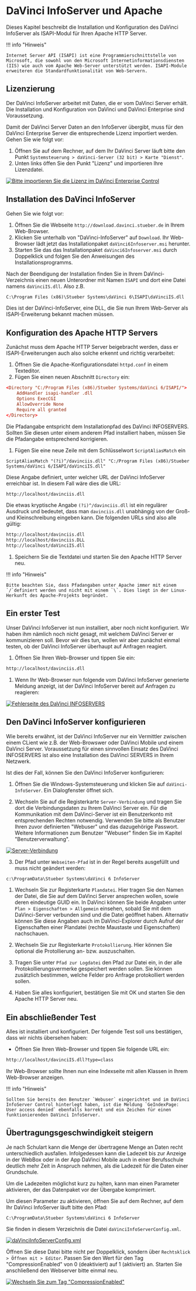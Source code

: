 # DaVinci InfoServer und Apache

Dieses Kapitel beschreibt die Installation und Konfiguration des DaVinci InfoServer als ISAPI-Modul für Ihren Apache HTTP Server.

!!! info "Hinweis"

    Internet Server API (ISAPI) ist eine Programmierschnittstelle von Microsoft, die sowohl von den Microsoft Internetinformationsdiensten (IIS) wie auch vom Apache Web-Server unterstützt werden. ISAPI-Module erweiteren die Standardfunktionalität von Web-Servern.

## Lizenzierung

Der DaVinci InfoServer arbeitet mit Daten, die er vom DaVinci Server erhält. Die Installation und Konfiguration von DaVinci und DaVinci Enterprise sind Voraussetzung.

Damit der DaVinci Server Daten an den InfoServer übergibt, muss für den DaVinci Enterprise Server die entsprechende Lizenz importiert werden.
Gehen Sie wie folgt vor:

1. Öffnen Sie auf dem Rechner, auf dem Ihr DaVinci Server läuft bitte den Punkt ```Systemsteuerung > daVinci-Server (32 bit) > Karte "Dienst"```. 
2. Unten links öffen Sie den Punkt "Lizenz" und importieren Ihre Lizenzdatei.

[![Bitte importieren Sie die Lizenz im DaVinci Enterprise Control][1]][1] 

## Installation des DaVinci InfoServer

Gehen Sie wie folgt vor:

1. Öffnen Sie die Webseite `http://download.davinci.stueber.de` in Ihrem Web-Browser.
2. Klicken Sie unterhalb von "DaVinci-InfoServer" auf `Download`. Ihr Web-Browser lädt jetzt das Installationpaket `daVinci6Infoserver.msi` herunter.
3. Starten Sie das das Installationpaket `daVinci6Infoserver.msi` durch Doppelklick und folgen Sie den Anweisungen des Installationsprogramms.

Nach der Beendigung der Installation finden Sie in Ihrem DaVinci-Verzeichnis einen neuen Unterordner mit Namen `ISAPI` und dort eine Datei namens `daVinciIS.dll`. Also z.B.

```txt
C:\Program Files (x86)\Stueber Systems\daVinci 6\ISAPI\daVinciIS.dll
```

Dies ist der DaVinci-InfoServer, eine DLL, die Sie nun Ihrem Web-Server als ISAPI-Erweiterung bekannt machen müssen.

## Konfiguration des Apache HTTP Servers

Zunächst muss dem Apache HTTP Server beigebracht werden, dass er ISAPI-Erweiterungen auch also solche erkennt und richtig verarbeitet:

1. Öffnen Sie die Apache-Konfigurationsdatei `httpd.conf` in einem Texteditor.
2. Fügen Sie einen neuen Abschnitt `Directory` ein:

```conf
<Directory "C:/Program Files (x86)/Stueber Systems/daVinci 6/ISAPI/">
    AddHandler isapi-handler .dll
    Options ExecCGI
    AllowOverride None
    Require all granted
</Directory>
```

Die Pfadangabe entspricht dem Installationpfad des DaVinci INFOSERVERS. Sollten Sie diesen unter einem anderem Pfad installiert haben, müssen Sie die Pfadangabe entsprechend korrigieren.

1. Fügen Sie eine neue Zeile mit dem Schlüsselwort `ScriptAliasMatch` ein

```script
ScriptAliasMatch "(?i)^/davinciis.dll" "C:/Program Files (x86)/Stueber Systems/daVinci 6/ISAPI/daVinciIS.dll"
```

Diese Angabe definiert, unter welcher URL der DaVinci InfoServer erreichbar ist. In diesem Fall wäre dies die URL:

```txt
http://localhost/davinciis.dll
```

Die etwas kryptische Angabe `(?i)^/davinciis.dll` ist ein regulärer Ausdruck und bedeutet, dass man `davinciis.dll` unabhängig von der Groß- und Kleinschreibung eingeben kann. Die folgenden URLs sind also alle gültig:

```txt
http://localhost/davinciis.dll
http://localhost/davinciis.DLL
http://localhost/daVinciIS.dll
```

1. Speichern Sie die Textdatei und starten Sie den Apache HTTP Server neu.

!!! info "Hinweis"

    Bitte beachten Sie, dass Pfadangaben unter Apache immer mit einem `/`definiert werden und nicht mit einem `\`. Dies liegt in der Linux-Herkunft des Apache-Projekts begründet.

## Ein erster Test

Unser DaVinci InfoServer ist nun installiert, aber noch nicht konfiguriert. Wir haben ihm nämlich noch nicht gesagt, mit welchem DaVinci Server er kommunizieren soll. Bevor wir dies tun, wollen wir aber zunächst  einmal testen, ob der DaVinci InfoServer überhaupt auf Anfragen reagiert.

1. Öffnen Sie Ihren Web-Browser und tippen Sie ein:

```txt
http://localhost/davinciis.dll
```

1. Wenn Ihr Web-Browser nun folgende vom DaVinci InfoServer generierte Meldung anzeigt, ist der DaVinci InfoServer bereit auf Anfragen zu reagieren:

[![Fehlerseite des DaVinci INFOSERVERS][2]][2] 

## Den DaVinci InfoServer konfigurieren

Wie bereits erwähnt, ist der DaVinci InfoServer nur ein Vermittler zwischen einem CLient wie z.B. der Web-Browswer oder DaVinci Mobile und einem DaVinci Server. Voraussetzung für einen sinnvollen Einsatz des DaVinci INFOSERVERS ist also eine Installation des DaVinci SERVERS in Ihrem Netzwerk.

Ist dies der Fall, können Sie den DaVinci InfoServer konfigurieren:

1. Öffnen Sie die Windows-Systemsteuerung und klicken Sie auf `daVinci-InfoServer`. Ein Dialogfenster öffnet sich.

2. Wechseln Sie auf die Registerkarte `Server-Verbindung` und tragen Sie dort die Verbindungsdaten zu Ihrem DaVinci Server ein. Für die Kommunikation mit dem DaVinci-Server ist ein Benutzerkonto mit entsprechenden Rechten notwendig. Verwenden Sie bitte als Benutzer Ihren zuvor definierten "Webuser" und das dazugehörige Passwort. Weitere Informationen zum Benutzer "Webuser" finden Sie im Kapitel "Benutzerverwaltung".

[![Server-Verbindung][3]][3] 

3. Der Pfad unter `Webseiten-Pfad` ist in der Regel bereits ausgefüllt und muss nicht geändert werden:

```txt
c:\ProgramData\Stueber Systems\daVinci 6 InfoServer
```

1. Wechseln Sie zur Registerkarte `Plandatei`. Hier tragen Sie den Namen der Datei, die Sie auf dem DaVinci Server ansprechen wollen, sowie deren eindeutige GUID ein. In DaVinci können Sie beide Angaben unter `Plan > Eigenschaften > Allgemein` einsehen, sobald Sie mit dem DaVinci-Server verbunden sind und die Datei geöffnet haben. Alternativ können Sie diese Angaben auch im DaVinci-Explorer durch Aufruf der Eigenschaften einer Plandatei (rechte Maustaste und Eigenschaften) nachschauen.

2. Wechseln Sie zur Registerkarte `Protokollierung`. Hier können Sie òptional die Protollierung an- bzw. auszuschalten.

3. Tragen Sie unter `Pfad zur Logdatei` den Pfad zur Datei ein, in der alle Protokollierungsvermerke gespeichert werden sollen. Sie können zusätzlich bestimmen, welche Felder pro Anfrage protokolliert werden sollen.

4. Haben Sie alles konfiguriert, bestätigen Sie mit OK und starten Sie den Apache HTTP Server neu.

## Ein abschließender Test

Alles ist installiert und konfiguriert. Der folgende Test soll uns bestätigen, dass wir nichts übersehen haben:

* Öffnen Sie Ihren Web-Browser und tippen Sie folgende URL ein:

```txt
http://localhost/davinciIS.dll?type=class
```

Ihr Web-Browser sollte Ihnen nun eine Indexseite mit allen Klassen in Ihrem Web-Browser anzeigen.


!!! info "Hinweis"

    Sollten Sie bereits den Benutzer `Webuser` eingerichtet und im DaVinci InfoServer Control hinterlegt haben, ist die Meldung `GeIndexPage: User access denied` ebenfalls korrekt und ein Zeichen für einen funktionierenden DaVinci InfoServer.

## Übertragungsgeschwindigkeit steigern

Je nach Schulart kann die Menge der übertragene Menge an Daten recht unterschiedlich ausfallen. Infolgedessen kann die Ladezeit bis zur Anzeige in der WebBox oder in der App DaVinci Mobile auch in einer Berufsschule deutlich mehr Zeit in Anspruch nehmen, als die Ladezeit für die Daten einer Grundschule.

Um die Ladezeiten möglichst kurz zu halten, kann man einen Parameter aktivieren, der das Datenpaket vor der Übergabe komprimiert.

Um diesen Parameter zu aktivieren, öffnen Sie auf dem Rechner, auf dem Ihr DaVinci InfoServer läuft bitte den Pfad:

`C:\ProgramData\Stueber Systems\daVinci 6 InfoServer`

Sie finden in diesem Verzeichnis die Datei `daVinciInfoServerConfig.xml`.

[![daVinciInfoServerConfig.xml][4]][4] 

Öffnen Sie diese Datei bitte nicht per Doppelklick, sondern über `Rechtsklick > Öffnen mit > Editor`. Passen Sie den Wert für den Tag "CompressionEnabled" von 0 (deaktiviert) auf 1 (aktiviert) an.
Starten Sie anschließend den Webserver bitte einmal neu.

[![Wechseln Sie zum Tag "CompressionEnabled"][5]][5] 

[1]:/assets/images/is/islizenz.png
[2]:/assets/images/is/davinciis-first-test.png
[3]:/assets/images/is/server-verbindung.jpg
[4]:/assets/images/is/infoserver.config.png
[5]:/assets/images/is/infoserver.config01.png